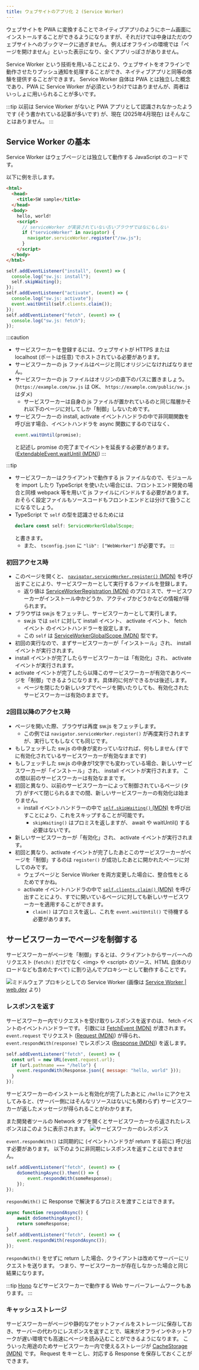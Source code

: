 ```yaml
---
title: ウェブサイトのアプリ化 2 (Service Worker)
---
```


ウェブサイトを PWA に変換することでネイティブアプリのようにホーム画面にインストールすることができるようになりますが、それだけでは中身はただのウェブサイトへのブックマークに過ぎません。
例えばオフラインの環境では「ページを開けません」といった表示になり、全くアプリっぽさがありません。

Service Worker という技術を用いることにより、ウェブサイトをオフラインで動作させたりプッシュ通知を処理することができ、ネイティブアプリと同等の体験を提供することができます。
Service Worker 自体は PWA とは独立した概念であり、PWA に Service Worker が必須というわけではありませんが、両者はいっしょに用いられることが多いです。

:::tip
以前は Service Worker がないと PWA アプリとして認識されなかったようです (そう書かれている記事が多いです) が、現在 (2025年4月現在) はそんなことはありません。
:::

## Service Worker の基本

Service Worker はウェブページとは独立して動作する JavaScript のコードです。

以下に例を示します。

```html title="index.html"
<html>
  <head>
    <title>SW sample</title>
  </head>
  <body>
    hello, world!
    <script>
      // serviceWorker が実装されていない古いブラウザではなにもしない
      if ("serviceWorker" in navigator) {
        navigator.serviceWorker.register("/sw.js");
      }
    </script>
  </body>
</html>
```

```js title="sw.js"
self.addEventListener("install", (event) => {
  console.log("sw.js: install");
  self.skipWaiting();
});
self.addEventListener("activate", (event) => {
  console.log("sw.js: activate");
  event.waitUntil(self.clients.claim());
});
self.addEventListener("fetch", (event) => {
  console.log("sw.js: fetch");
});
```
:::caution
* サービスワーカーを登録するには、ウェブサイトが HTTPS または localhost (ポートは任意) でホストされている必要があります。
* サービスワーカーの js ファイルはページと同じオリジンになければなりません。
* サービスワーカーの js ファイルはオリジンの直下のパスに置きましょう。 (`https://example.com/sw.js` は OK、 `https://example.com/public/sw.js` はダメ)
    * サービスワーカーは自身の js ファイルが置かれているのと同じ階層かそれ以下のページに対してしか「制御」しないためです。
* サービスワーカーの install, activate イベントハンドラの中で非同期関数を呼び出す場合、イベントハンドラを async 関数にするのではなく、
    ```js
    event.waitUntil(promise);
    ```
    と記述し promise の完了までイベントを延長する必要があります。([ExtendableEvent.waitUntil (MDN)](https://developer.mozilla.org/ja/docs/Web/API/ExtendableEvent/waitUntil))
:::

:::tip
* サービスワーカーはクライアントで動作する js ファイルなので、モジュールを import したり TypeScript を使いたい場合には、フロントエンド開発の場合と同様 webpack 等を用いて js ファイルにバンドルする必要があります。おそらく設定ファイルもソースコードもフロントエンドとは分けて扱うことになるでしょう。
* TypeScript で `self` の型を認識させるためには
    ```ts
    declare const self: ServiceWorkerGlobalScope;
    ```
    と書きます。
    * また、 `tsconfig.json` に `"lib": ["WebWorker"]` が必要です。
:::

### 初回アクセス時

* このページを開くと、 [`navigator.serviceWorker.register()` (MDN)](https://developer.mozilla.org/ja/docs/Web/API/ServiceWorkerContainer/register) を呼び出すことにより、サービスワーカーとして実行するファイルを登録します。
    * 返り値は [ServiceWorkerRegistration (MDN)](https://developer.mozilla.org/ja/docs/Web/API/ServiceWorkerRegistration) のプロミスで、サービスワーカーがインストール中かどうか、アクティブかどうかなどの情報が得られます。
* ブラウザは sw.js をフェッチし、サービスワーカーとして実行します。
    * sw.js では `self` に対して install イベント、 activate イベント、 fetch イベント のイベントハンドラーを設定します。
    * この `self` は [ServiceWorkerGlobalScope (MDN)](https://developer.mozilla.org/ja/docs/Web/API/ServiceWorkerGlobalScope) 型です。
* 初回の実行なので、まずサービスワーカーが「インストール」され、 install イベントが実行されます。
* install イベントが完了したらサービスワーカーは「有効化」され、 activate イベントが実行されます。
* activate イベントが完了したら以降このサービスワーカーが有効でありページを「制御」できるようになります。具体的に何ができるかは後述します。
    * ページを閉じたり新しいタブでページを開いたりしても、有効化されたサービスワーカーは有効のままです。

### 2回目以降のアクセス時

* ページを開いた際、ブラウザは再度 sw.js をフェッチします。
    * この例では `navigator.serviceWorker.register()` が再度実行されますが、実行してもしなくても同じです。
* もしフェッチした sw.js の中身が変わっていなければ、何もしません (すでに有効化されているサービスワーカーが有効なままです)
* もしフェッチした sw.js の中身が1文字でも変わっている場合、新しいサービスワーカーが「インストール」され、 install イベントが実行されます。
この間以前のサービスワーカーは有効なままです。
* 初回と異なり、以前のサービスワーカーによって制御されているページ (タブ) がすべて閉じられるまでの間、新しいサービスワーカーの有効化は始まりません。
    * install イベントハンドラーの中で [`self.skipWaiting()` (MDN)](https://developer.mozilla.org/ja/docs/Web/API/ServiceWorkerGlobalScope/skipWaiting) を呼び出すことにより、これをスキップすることが可能です。
        * `skipWaiting()` はプロミスを返しますが、 await や waitUntil() する必要はないです。
* 新しいサービスワーカーが「有効化」され、 activate イベントが実行されます。
* 初回と異なり、activate イベントが完了したあとこのサービスワーカーがページを「制御」するのは `register()` が成功したあとに開かれたページに対してのみです。
    * ウェブページと Service Worker を両方変更した場合に、整合性をとるためですかね。
    * activate イベントハンドラの中で [`self.clients.claim()` (MDN)](https://developer.mozilla.org/ja/docs/Web/API/Clients/claim) を呼び出すことにより、すでに開いているページに対しても新しいサービスワーカーを適用することができます。
        * `claim()` はプロミスを返し、これを `event.waitUntil()` で待機する必要があります。

## サービスワーカーでページを制御する

サービスワーカーがページを「制御」するとは、クライアントからサーバーへのリクエスト (`fetch()` だけでなく &lt;img&gt; や &lt;script&gt; のソース、HTML 自体のリロードなども含めたすべて) に割り込んでプロキシーとして動作することです。

![ミドルウェア プロキシとしての Service Worker](https://web.dev/static/learn/pwa/service-workers/image/a-service-worker-a-middl-982e684894b75_720.png?hl=ja)
(画像は [Service Worker | web.dev](https://web.dev/learn/pwa/service-workers?hl=ja) より)

### レスポンスを返す

サービスワーカー内でリクエストを受け取りレスポンスを返すのは、 fetch イベントのイベントハンドラーです。
引数には [FetchEvent (MDN)](https://developer.mozilla.org/ja/docs/Web/API/FetchEvent) が渡されます。
`event.request` でリクエスト ([Request (MDN)](https://developer.mozilla.org/ja/docs/Web/API/Request)) が得られ、`event.respondWith(response)` でレスポンス ([Response (MDN)](https://developer.mozilla.org/ja/docs/Web/API/Response)) を返します。

```js title="sw.js"
self.addEventListener("fetch", (event) => {
  const url = new URL(event.request.url);
  if (url.pathname === "/hello") {
    event.respondWith(Response.json({ message: "hello, world" }));
  }
});
```

サービスワーカーのインストールと有効化が完了したあとに `/hello` にアクセスしてみると、(サーバー側にはそんなリソースはないにも関わらず) サービスワーカーが返したメッセージが得られることがわかります。

また開発者ツールの Network タブを開くとサービスワーカーから返されたレスポンスはこのように表示されます。
![サービスワーカーのレスポンス](./sw_response.png)

`event.respondWith()` は同期的に (イベントハンドラが return する前に) 呼び出す必要があります。
以下のように非同期にレスポンスを返すことはできません。
```js
self.addEventListener("fetch", (event) => {
    doSomethingAsync().then(() => {
        event.respondWith(someResponse);
    });
});
```
`respondWith()` に Response で解決するプロミスを渡すことはできます。
```js
async function respondAsync() {
    await doSomethingAsync();
    return someResponse;
}
self.addEventListener("fetch", (event) => {
    event.respondWith(respondAsync());
});
```

`respondWith()` をせずに return した場合、クライアントは改めてサーバーにリクエストを送ります。
つまり、サービスワーカーが存在しなかった場合と同じ結果になります。

:::tip
[Hono](https://hono.dev/docs/getting-started/service-worker) などサービスワーカーで動作する Web サーバーフレームワークもあります。
:::

### キャッシュストレージ

サービスワーカーがページや静的なアセットファイルをストレージに保存しておき、サーバーの代わりにレスポンスを返すことで、端末がオフラインやネットワークが遅い環境でも高速にページを読み込むことができるようになります。
こういった用途のためサービスワーカー内で使えるストレージが [CacheStorage (MDN)](https://developer.mozilla.org/ja/docs/Web/API/CacheStorage) です。 Request をキーとし、対応する Response を保存しておくことができます。

